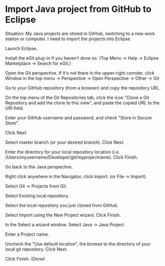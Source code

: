 # Import Java project from GitHub to Eclipse

Situation: My Java projects are stored in GitHub, switching to a new work station or computer. I need to import the projects into Eclipse.

Launch Eclipse.

Install the eGit plug-in if you haven't done so. (Top Menu -> Help -> Eclipse Marketplace -> Search for eGit.)

Open the Git perspective. If it's not there in the upper-right cornder, click Window in the top menu -> Perspective -> Open Perspective -> Other -> Git

Go to your GitHub repository (from a browser) and copy the repository URL.

On the top menu of the Git Repositories tab, click the icon "Clone a Git Repository and add the clone to this view", and paste the copied URL to the URI field.

Enter your GitHub username and password, and check "Store in Secure Store".

Click Next.

Select master branch (or your desired branch). Click Next.

Enter the directory for your local repository location (i.e. /Users/myusername/Developer/git/myprojectname). Click Finish.

Go back to the Java perspective.

Right click anywhere in the Navigator, click Import. (or File -> Import).

Select Git -> Projects from Git.

Select Existing local repository.

Select the local repository you just cloned from GitHub.

Select Import using the New Project wizard. Click Finish.

In the Select a wizard window. Select Java -> Java Project

Enter a Project name.

Uncheck the "Use default location", the browse to the directory of your local git repository. Click Next.

Click Finish. (Done)

